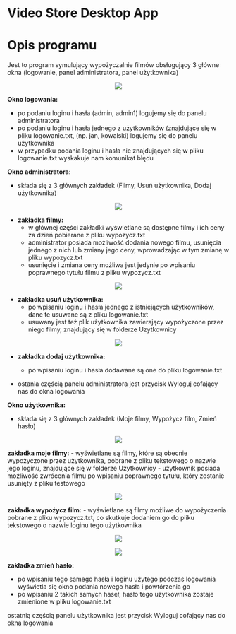 # Video Store Desktop App

# Opis programu

Jest to program symulujący wypożyczalnie filmów obsługujący 3 główne okna (logowanie, panel administratora, panel użytkownika)

<p align="center">
  <img src="https://user-images.githubusercontent.com/72915573/114391926-65315c00-9b98-11eb-83e4-d473d4238993.png" />
</p>

**Okno logowania:**
- po podaniu loginu i hasła (admin, admin1) logujemy się do panelu administratora
- po podaniu loginu i hasła jednego z użytkowników (znajdujące się w pliku logowanie.txt, (np. jan, kowalski) logujemy się do panelu użytkownika
- w przypadku podania loginu i hasła nie znajdujących się w pliku logowanie.txt wyskakuje nam komunikat błędu


**Okno administratora:**
- składa się z 3 głównych zakładek (Filmy, Usuń użytkownika, Dodaj użytkownika)

<p align="center">
  <img src="https://user-images.githubusercontent.com/72915573/114391927-65315c00-9b98-11eb-8a55-db819121e091.png" />
</p>

- **zakładka filmy:**
  - w głównej części zakładki wyświetlane są dostępne filmy i ich ceny za dzień pobierane z pliku wypozycz.txt
  - administrator posiada możliwość dodania nowego filmu, usunięcia jednego z nich lub zmiany jego ceny, wprowadzając w tym zmianę w pliku wypozycz.txt
  - usunięcie i zmiana ceny możliwa jest jedynie po wpisaniu poprawnego tytułu filmu z pliku wypozycz.txt

<p align="center">
  <img src="https://user-images.githubusercontent.com/72915573/114392789-8fcfe480-9b99-11eb-9f56-e153e3d4de90.png" />
</p>

- **zakładka usuń użytkownika:**
    - po wpisaniu loginu i hasła jednego z istniejących użytkowników, dane te usuwane są z pliku logowanie.txt
    - usuwany jest też plik użytkownika zawierający wypożyczone przez niego filmy, znajdujący się w folderze Uzytkownicy

<p align="center">
  <img src="https://user-images.githubusercontent.com/72915573/114391932-65c9f280-9b98-11eb-876f-a9d1ffa5dd4b.png" />
</p>

- **zakładka dodaj użytkownika:**
    - po wpisaniu loginu i hasła dodawane są one do pliku logowanie.txt

- ostania częścią panelu administratora jest przycisk Wyloguj cofający nas do okna logowania 


**Okno użytkownika:**
- składa się z 3 głównych zakładek (Moje filmy, Wypożycz film,  Zmień hasło)

<p align="center">
  <img src="https://user-images.githubusercontent.com/72915573/114391933-66628900-9b98-11eb-9fa4-9326e2068400.png" />
</p>

**zakładka moje filmy:**
    - wyświetlane są filmy, które są obecnie wypożyczone przez użytkownika, pobrane z pliku tekstowego o nazwie jego loginu, znajdujące się w folderze Uzytkownicy
    - użytkownik posiada możliwość zwrócenia filmu po wpisaniu poprawnego tytułu, który zostanie usunięty z pliku testowego

<p align="center">
  <img src="https://user-images.githubusercontent.com/72915573/114391925-6498c580-9b98-11eb-9858-46bb125349f1.png" />
</p>

**zakładka wypożycz film:**
    - wyświetlane są filmy możliwe do wypożyczenia pobrane z pliku wypozycz.txt, co skutkuje dodaniem go do pliku tekstowego o nazwie loginu tego użytkownika

<p align="center">
  <img src="https://user-images.githubusercontent.com/72915573/114391935-66628900-9b98-11eb-91f0-110a4e7c12f7.png" />
</p>

<p align="center">
  <img src="https://user-images.githubusercontent.com/72915573/114391936-66628900-9b98-11eb-87e7-ae1e5df7cd81.png" />
</p>

**zakładka zmień hasło:**
  - po wpisaniu tego samego hasła i loginu użytego podczas logowania wyświetla się okno podania nowego hasła i powtórzenia go 
  - po wpisaniu 2 takich samych haseł, hasło tego użytkownika zostaje zmienione w pliku logowanie.txt

ostatnią częścią panelu użytkownika jest przycisk Wyloguj cofający nas do okna logowania 

